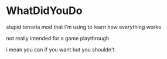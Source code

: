 # WhatDidYouDo
stupid terraria mod that i'm using to learn how everything works

not really intended for a game playthrough

i mean you can if you want but you shouldn't
